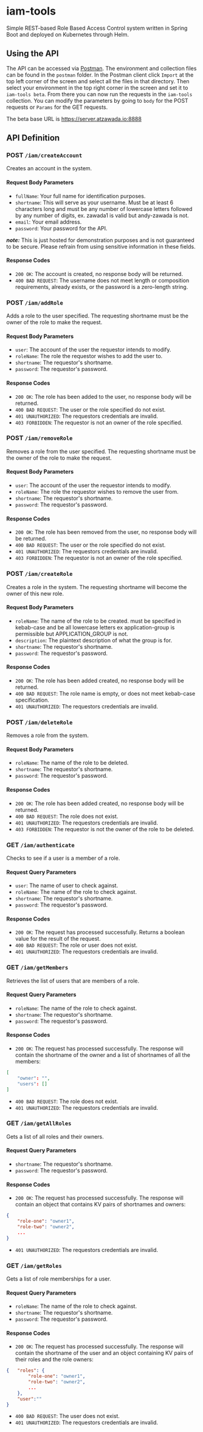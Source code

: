 # iam-tools
Simple REST-based Role Based Access Control system written in Spring Boot and deployed on Kubernetes through Helm.

## Using the API

The API can be accessed via [Postman](https://www.postman.com/). The environment and collection files can be found in the `postman` folder. In the Postman client click `Import` at the top left corner of the screen and select all the files in that directory. Then select your environment in the top right corner in the screen and set it to `iam-tools beta`. From there you can now run the requests in the `iam-tools` collection. You can modify the parameters by going to `body` for the POST requests or `Params` for the GET requests.

The beta base URL is https://server.atzawada.io:8888

## API Definition

### POST `/iam/createAccount`

Creates an account in the system.

#### Request Body Parameters

* `fullName`: Your full name for identification purposes.
* `shortname`: This will serve as your username. Must be at least 6 characters long and must be any number of lowercase letters followed by any number of digits, ex. zawada1 is valid but andy-zawada is not.
* `email`: Your email address.
* `password`: Your password for the API.

___note:___ This is just hosted for demonstration purposes and is not guaranteed to be secure. Please refrain from using sensitive information in these fields.

#### Response Codes

* `200 OK`: The account is created, no response body will be returned.
* `400 BAD REQUEST`: The username does not meet length or composition requirements, already exists, or the password is a zero-length string.

### POST `/iam/addRole`

Adds a role to the user specified. The requesting shortname must be the owner of the role to make the request.

#### Request Body Parameters

* `user`: The account of the user the requestor intends to modify.
* `roleName`: The role the requestor wishes to add the user to.
* `shortname`: The requestor's shortname.
* `password`: The requestor's password.

#### Response Codes

* `200 OK`: The role has been added to the user, no response body will be returned.
* `400 BAD REQUEST`: The user or the role specified do not exist.
* `401 UNAUTHORIZED`: The requestors credentials are invalid.
* `403 FORBIDDEN`: The requestor is not an owner of the role specified.

### POST `/iam/removeRole`

Removes a role from the user specified. The requesting shortname must be the owner of the role to make the request.

#### Request Body Parameters

* `user`: The account of the user the requestor intends to modify.
* `roleName`: The role the requestor wishes to remove the user from.
* `shortname`: The requestor's shortname.
* `password`: The requestor's password.

#### Response Codes

* `200 OK`: The role has been removed from the user, no response body will be returned.
* `400 BAD REQUEST`: The user or the role specified do not exist.
* `401 UNAUTHORIZED`: The requestors credentials are invalid.
* `403 FORBIDDEN`: The requestor is not an owner of the role specified.

### POST `/iam/createRole`

Creates a role in the system. The requesting shortname will become the owner of this new role.

#### Request Body Parameters

* `roleName`: The name of the role to be created. must be specified in kebab-case and be all lowercase letters ex application-group is permissible but APPLICATION_GROUP is not.
* `description`: The plaintext description of what the group is for.
* `shortname`: The requestor's shortname.
* `password`: The requestor's password.

#### Response Codes

* `200 OK`: The role has been added created, no response body will be returned.
* `400 BAD REQUEST`: The role name is empty, or does not meet kebab-case specification. 
* `401 UNAUTHORIZED`: The requestors credentials are invalid.

### POST `/iam/deleteRole`

Removes a role from the system. 

#### Request Body Parameters

* `roleName`: The name of the role to be deleted.
* `shortname`: The requestor's shortname.
* `password`: The requestor's password.

#### Response Codes

* `200 OK`: The role has been added created, no response body will be returned.
* `400 BAD REQUEST`: The role does not exist. 
* `401 UNAUTHORIZED`: The requestors credentials are invalid.
* `403 FORBIDDEN`: The requestor is not the owner of the role to be deleted.

### GET `/iam/authenticate`

Checks to see if a user is a member of a role.

#### Request Query Parameters

* `user`: The name of user to check against.
* `roleName`: The name of the role to check against.
* `shortname`: The requestor's shortname.
* `password`: The requestor's password.

#### Response Codes

* `200 OK`: The request has processed successfully. Returns a boolean value for the result of the request.
* `400 BAD REQUEST`: The role or user does not exist. 
* `401 UNAUTHORIZED`: The requestors credentials are invalid.

### GET `/iam/getMembers`

Retrieves the list of users that are members of a role.

#### Request Query Parameters

* `roleName`: The name of the role to check against.
* `shortname`: The requestor's shortname.
* `password`: The requestor's password.

#### Response Codes

* `200 OK`: The request has processed successfully. The response will contain the shortname of the owner and a list of shortnames of all the members:
```json
[
    "owner": "",
    "users": []
]
```
* `400 BAD REQUEST`: The role does not exist. 
* `401 UNAUTHORIZED`: The requestors credentials are invalid.

### GET `/iam/getAllRoles`

Gets a list of all roles and their owners.

#### Request Query Parameters

* `shortname`: The requestor's shortname.
* `password`: The requestor's password.

#### Response Codes

* `200 OK`: The request has processed successfully. The response will contain an object that contains KV pairs of shortnames and owners:
```json
{
    "role-one": "owner1",
    "role-two": "owner2",
    ...
}
```
* `401 UNAUTHORIZED`: The requestors credentials are invalid.

### GET `/iam/getRoles`

Gets a list of role memberships for a user.

#### Request Query Parameters

* `roleName`: The name of the role to check against.
* `shortname`: The requestor's shortname.
* `password`: The requestor's password.

#### Response Codes

* `200 OK`: The request has processed successfully. The response will contain the shortname of the user and an object containing KV pairs of their roles and the role owners:
```json
{   "roles": {
        "role-one": "owner1",
        "role-two": "owner2",
        ...
    },
    "user":""
}
```
* `400 BAD REQUEST`: The user does not exist. 
* `401 UNAUTHORIZED`: The requestors credentials are invalid.
